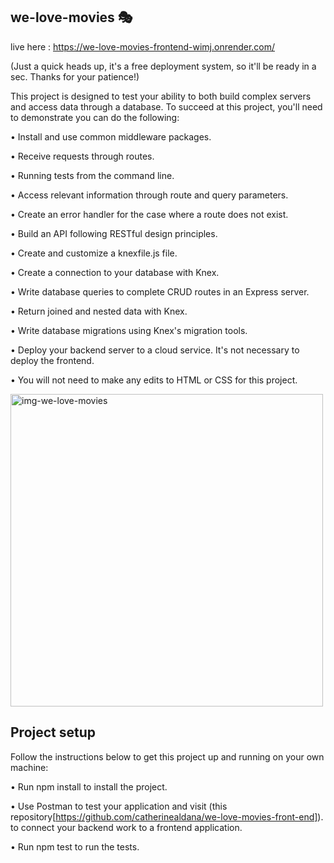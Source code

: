 ## we-love-movies 🎭

live here : https://we-love-movies-frontend-wimj.onrender.com/

(Just a quick heads up, it's a free deployment system, so it'll be ready in a sec. Thanks for your patience!)

This project is designed to test your ability to both build complex servers and access data through a database. To succeed at this project, you'll need to demonstrate you can do the following:

• Install and use common middleware packages.

• Receive requests through routes.

• Running tests from the command line.

• Access relevant information through route and query parameters.

• Create an error handler for the case where a route does not exist.

• Build an API following RESTful design principles.

• Create and customize a knexfile.js file.

• Create a connection to your database with Knex.

• Write database queries to complete CRUD routes in an Express server.

• Return joined and nested data with Knex.

• Write database migrations using Knex's migration tools.

• Deploy your backend server to a cloud service. It's not necessary to deploy the frontend.

• You will not need to make any edits to HTML or CSS for this project.



<img width="500" alt="img-we-love-movies" src="https://github.com/catherinealdana/we-love-movies/assets/107443079/69ac5071-6cf2-47bf-aab3-714688e36693">



## Project setup

Follow the instructions below to get this project up and running on your own machine:

• Run npm install to install the project.

• Use Postman to test your application and visit (this repository[https://github.com/catherinealdana/we-love-movies-front-end]). to connect your backend work to a frontend application.

• Run npm test to run the tests.
